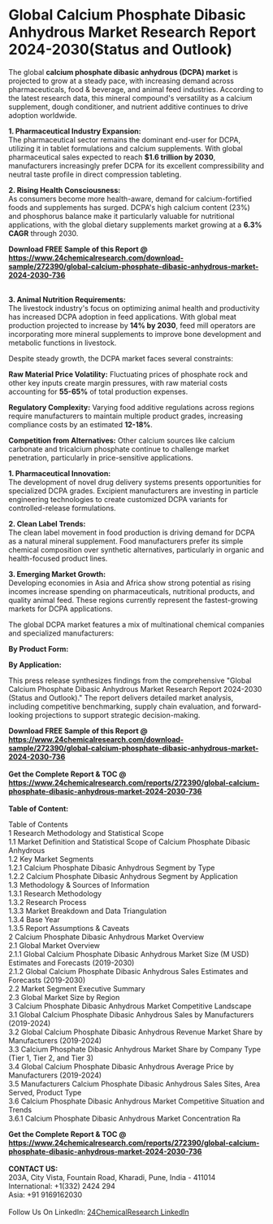 <h1>Global Calcium Phosphate Dibasic Anhydrous Market Research Report 2024-2030(Status and Outlook)</h1><p>The global <strong>calcium phosphate dibasic anhydrous (DCPA) market</strong> is projected to grow at a steady pace, with increasing demand across pharmaceuticals, food &amp; beverage, and animal feed industries. According to the latest research data, this mineral compound's versatility as a calcium supplement, dough conditioner, and nutrient additive continues to drive adoption worldwide.</p><p><strong>1. Pharmaceutical Industry Expansion:</strong><br>
The pharmaceutical sector remains the dominant end-user for DCPA, utilizing it in tablet formulations and calcium supplements. With global pharmaceutical sales expected to reach <strong>$1.6 trillion by 2030</strong>, manufacturers increasingly prefer DCPA for its excellent compressibility and neutral taste profile in direct compression tableting.</p><p><strong>2. Rising Health Consciousness:</strong><br>
As consumers become more health-aware, demand for calcium-fortified foods and supplements has surged. DCPA's high calcium content (23%) and phosphorus balance make it particularly valuable for nutritional applications, with the global dietary supplements market growing at a <strong>6.3% CAGR</strong> through 2030.</p><div><b>Download FREE Sample of this Report @ 
            <a href="https://www.24chemicalresearch.com/download-sample/272390/global-calcium-phosphate-dibasic-anhydrous-market-2024-2030-736">
            https://www.24chemicalresearch.com/download-sample/272390/global-calcium-phosphate-dibasic-anhydrous-market-2024-2030-736</a></b></div><br><p><strong>3. Animal Nutrition Requirements:</strong><br>
The livestock industry's focus on optimizing animal health and productivity has increased DCPA adoption in feed applications. With global meat production projected to increase by <strong>14% by 2030</strong>, feed mill operators are incorporating more mineral supplements to improve bone development and metabolic functions in livestock.</p><p>Despite steady growth, the DCPA market faces several constraints:</p><p><strong>Raw Material Price Volatility:</strong> Fluctuating prices of phosphate rock and other key inputs create margin pressures, with raw material costs accounting for <strong>55-65%</strong> of total production expenses.</p><p><strong>Regulatory Complexity:</strong> Varying food additive regulations across regions require manufacturers to maintain multiple product grades, increasing compliance costs by an estimated <strong>12-18%</strong>.</p><p><strong>Competition from Alternatives:</strong> Other calcium sources like calcium carbonate and tricalcium phosphate continue to challenge market penetration, particularly in price-sensitive applications.</p><p><strong>1. Pharmaceutical Innovation:</strong><br>
The development of novel drug delivery systems presents opportunities for specialized DCPA grades. Excipient manufacturers are investing in particle engineering technologies to create customized DCPA variants for controlled-release formulations.</p><p><strong>2. Clean Label Trends:</strong><br>
The clean label movement in food production is driving demand for DCPA as a natural mineral supplement. Food manufacturers prefer its simple chemical composition over synthetic alternatives, particularly in organic and health-focused product lines.</p><p><strong>3. Emerging Market Growth:</strong><br>
Developing economies in Asia and Africa show strong potential as rising incomes increase spending on pharmaceuticals, nutritional products, and quality animal feed. These regions currently represent the fastest-growing markets for DCPA applications.</p><p>The global DCPA market features a mix of multinational chemical companies and specialized manufacturers:</p><p><strong>By Product Form:</strong></p><p><strong>By Application:</strong></p><p>This press release synthesizes findings from the comprehensive "Global Calcium Phosphate Dibasic Anhydrous Market Research Report 2024-2030 (Status and Outlook)." The report delivers detailed market analysis, including competitive benchmarking, supply chain evaluation, and forward-looking projections to support strategic decision-making.</p><div><b>Download FREE Sample of this Report @ 
            <a href="https://www.24chemicalresearch.com/download-sample/272390/global-calcium-phosphate-dibasic-anhydrous-market-2024-2030-736">
            https://www.24chemicalresearch.com/download-sample/272390/global-calcium-phosphate-dibasic-anhydrous-market-2024-2030-736</a></b></div><br><div><b>Get the Complete Report & TOC @ 
            <a href="https://www.24chemicalresearch.com/reports/272390/global-calcium-phosphate-dibasic-anhydrous-market-2024-2030-736">
            https://www.24chemicalresearch.com/reports/272390/global-calcium-phosphate-dibasic-anhydrous-market-2024-2030-736</a></b></div><br>
            <b>Table of Content:</b><p>Table of Contents<br />
1 Research Methodology and Statistical Scope<br />
1.1 Market Definition and Statistical Scope of Calcium Phosphate Dibasic Anhydrous<br />
1.2 Key Market Segments<br />
1.2.1 Calcium Phosphate Dibasic Anhydrous Segment by Type<br />
1.2.2 Calcium Phosphate Dibasic Anhydrous Segment by Application<br />
1.3 Methodology & Sources of Information<br />
1.3.1 Research Methodology<br />
1.3.2 Research Process<br />
1.3.3 Market Breakdown and Data Triangulation<br />
1.3.4 Base Year<br />
1.3.5 Report Assumptions & Caveats<br />
2 Calcium Phosphate Dibasic Anhydrous Market Overview<br />
2.1 Global Market Overview<br />
2.1.1 Global Calcium Phosphate Dibasic Anhydrous Market Size (M USD) Estimates and Forecasts (2019-2030)<br />
2.1.2 Global Calcium Phosphate Dibasic Anhydrous Sales Estimates and Forecasts (2019-2030)<br />
2.2 Market Segment Executive Summary<br />
2.3 Global Market Size by Region<br />
3 Calcium Phosphate Dibasic Anhydrous Market Competitive Landscape<br />
3.1 Global Calcium Phosphate Dibasic Anhydrous Sales by Manufacturers (2019-2024)<br />
3.2 Global Calcium Phosphate Dibasic Anhydrous Revenue Market Share by Manufacturers (2019-2024)<br />
3.3 Calcium Phosphate Dibasic Anhydrous Market Share by Company Type (Tier 1, Tier 2, and Tier 3)<br />
3.4 Global Calcium Phosphate Dibasic Anhydrous Average Price by Manufacturers (2019-2024)<br />
3.5 Manufacturers Calcium Phosphate Dibasic Anhydrous Sales Sites, Area Served, Product Type<br />
3.6 Calcium Phosphate Dibasic Anhydrous Market Competitive Situation and Trends<br />
3.6.1 Calcium Phosphate Dibasic Anhydrous Market Concentration Ra</p><div><b>Get the Complete Report & TOC @ 
            <a href="https://www.24chemicalresearch.com/reports/272390/global-calcium-phosphate-dibasic-anhydrous-market-2024-2030-736">
            https://www.24chemicalresearch.com/reports/272390/global-calcium-phosphate-dibasic-anhydrous-market-2024-2030-736</a></b></div><br><b>CONTACT US:</b><br>
            203A, City Vista, Fountain Road, Kharadi, Pune, India - 411014<br>
            International: +1(332) 2424 294<br>
            Asia: +91 9169162030 <br><br>
            Follow Us On LinkedIn: <a href="https://www.linkedin.com/company/24chemicalresearch/">24ChemicalResearch LinkedIn</a>